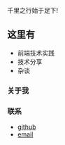 千里之行始于足下!
## 这里有

* 前端技术实践
* 技术分享
* 杂谈

### 关于我

### 联系

* [github](http://www.github.com/julienbrks)
* <a href="mailto:julienbrks@gmail.com?subject=(来自博客)">email</a>
